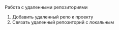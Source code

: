 Работа с удаленными репозиториями
1. Добавить удаленный репо к проекту
3. Связать удаленный репозиторий с локальным 
